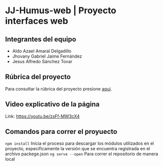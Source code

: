 # JJ-Humus-web | Proyecto interfaces web

## Integrantes del equipo
- Aldo Azael Amaral Delgadillo
- Jhovany Gabriel Jaime Fernández
- Jesus Alfredo Sánchez Tovar

## Rúbrica del proyecto
Para consultar la rúbrica del proyecto presione [aquí](https://docs.google.com/document/d/1TDuC1opL-gy7zAEHCCGkVfFidmCmV6xX/edit?usp=sharing&ouid=114662547185048252107&rtpof=true&sd=true).

## Video explicativo de la página
Link: https://youtu.be/zsFf-MW3cX4

## Comandos para correr el proyuecto

`npm install` Inicia el proceso para descargar los módulos utilizados en el proyecto, específicamente la versión que se encuentra registrada en el archivo packege.json
`ng serve --open` Para correr el repositorio de manera local
